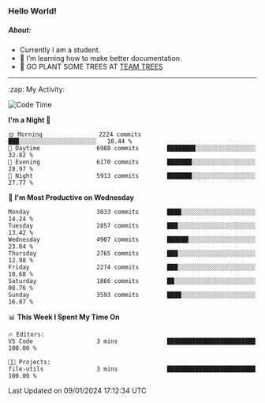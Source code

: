 ### Hello World!

##### About:
- Currently I am a student.
- 🌱 I’m learning how to make better documentation.
- 🌱 GO PLANT SOME TREES AT [TEAM TREES](https://teamtrees.org/)

---
  <summary>:zap: My Activity:</summary>
  
<!--START_SECTION:waka-->
![Code Time](http://img.shields.io/badge/Code%20Time-1%2C268%20hrs%2025%20mins-blue)

**I'm a Night 🦉** 

```text
🌞 Morning                2224 commits        ███░░░░░░░░░░░░░░░░░░░░░░   10.44 % 
🌆 Daytime                6988 commits        ████████░░░░░░░░░░░░░░░░░   32.82 % 
🌃 Evening                6170 commits        ███████░░░░░░░░░░░░░░░░░░   28.97 % 
🌙 Night                  5913 commits        ███████░░░░░░░░░░░░░░░░░░   27.77 % 
```
📅 **I'm Most Productive on Wednesday** 

```text
Monday                   3033 commits        ████░░░░░░░░░░░░░░░░░░░░░   14.24 % 
Tuesday                  2857 commits        ███░░░░░░░░░░░░░░░░░░░░░░   13.42 % 
Wednesday                4907 commits        ██████░░░░░░░░░░░░░░░░░░░   23.04 % 
Thursday                 2765 commits        ███░░░░░░░░░░░░░░░░░░░░░░   12.98 % 
Friday                   2274 commits        ███░░░░░░░░░░░░░░░░░░░░░░   10.68 % 
Saturday                 1866 commits        ██░░░░░░░░░░░░░░░░░░░░░░░   08.76 % 
Sunday                   3593 commits        ████░░░░░░░░░░░░░░░░░░░░░   16.87 % 
```


📊 **This Week I Spent My Time On** 

```text
🔥 Editors: 
VS Code                  3 mins              █████████████████████████   100.00 % 

🐱‍💻 Projects: 
file-utils               3 mins              █████████████████████████   100.00 % 
```


 Last Updated on 09/01/2024 17:12:34 UTC
<!--END_SECTION:waka-->
